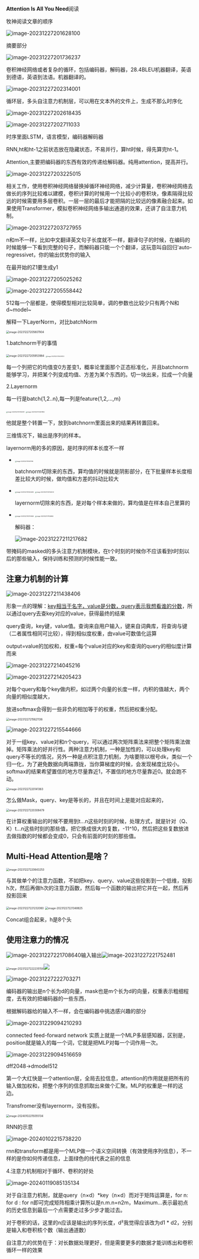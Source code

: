 **Attention Is All You Need**阅读

牧神阅读文章的顺序

![image-20231227201628100](D:\Work_APP\Typora\assets\image-20231227201628100.png)

摘要部分

![image-20231227201736237](D:\Work_APP\Typora\assets\image-20231227201736237.png)

卷积神经网络或者复杂的循环，包括编码器，解码器，28.4BLEU机器翻译，英语到德语，英语到法语。机器翻译的。

![image-20231227202314001](D:\Work_APP\Typora\assets\image-20231227202314001.png)

循环层，多头自注意力机制层，可以用在文本外的文件上，生成不那么时序化

![image-20231227202618435](D:\Work_APP\Typora\assets\image-20231227202618435.png)

![image-20231227202711033](D:\Work_APP\Typora\assets\image-20231227202711033.png)

时序里面LSTM，语言模型，编码器解码器

RNN,ht和ht-1之前状态放在隐藏状态，不易并行，算ht时候，得先算完ht-1。

Attention,主要把编码器的东西有效的传递给解码器。纯用attention，提高并行。

![image-20231227203225015](D:\Work_APP\Typora\assets\image-20231227203225015.png)



相关工作，使用卷积神经网络替换掉循环神经网络，减少计算量，卷积神经网络去做长的序列比较难以建模，卷积计算的时候用一个比较小的卷积块，像素隔得比较远的时候需要用多层卷积。一层一层的最后才能把隔的比较远的像素融合起来。如果使用Transformer，模拟卷积神经网络多输出通道的效果，还讲了自注意力机制。

![image-20231227203727955](D:\Work_APP\Typora\assets\image-20231227203727955.png)

n和m不一样，比如中文翻译英文句子长度就不一样，翻译句子的时候，在编码的时候能够一下看到完整的句子，而解码器只能一个个翻译，这玩意叫自回归'auto-regressivet，你的输出优势你的输入

在最开始的Z1要生成y1

![image-20231227205025262](D:\Work_APP\Typora\assets\image-20231227205025262.png)









![image-20231227205558442](D:\Work_APP\Typora\assets\image-20231227205558442.png)

512每一个层都是，使得模型相对比较简单，调的参数也比较少只有两个N和d~model~

解释一下LayerNorm，对比batchNorm

<img src="D:\Work_APP\Typora\assets\image-20231227205807904.png" alt="image-20231227205807904" style="zoom:50%;" />

1.batchnorm干的事情

<img src="D:\Work_APP\Typora\assets\image-20231227205953984.png" alt="image-20231227205953984" style="zoom:50%;" />

<img src="D:\Work_APP\Typora\assets\image-20231227210400123.png" alt="image-20231227210400123" style="zoom: 25%;" />

​        每一个列把它的均值变0方差变1，概率论里面那个正态标准化，并且batchnorm能够学习，并把某个列变成均值、方差为某个东西的。切一块出来，拉成一个向量

2.Layernorm

每一行是batch{1,2..n},每一列是feature{1,2,...,m}

<img src="D:\Work_APP\Typora\assets\image-20231227210134931.png" alt="image-20231227210134931" style="zoom:25%;" />

<img src="D:\Work_APP\Typora\assets\image-20231227210457882.png" alt="image-20231227210457882" style="zoom: 25%;" />

他就是整个转置一下，放到batchnorm里面出来的结果再转置回来。

三维情况下，输出是序列的样本。

layernorm用的多的原因，是时序的样本长度不一样

- <img src="D:\Work_APP\Typora\assets\image-20231227210601165.png" alt="image-20231227210601165" style="zoom:25%;" />

  batchnorm切除来的东西，算均值的时候就是阴影部分，在下批量样本长度相差比较大的时候，做均值和方差的抖动比较大

- <img src="D:\Work_APP\Typora\assets\image-20231227210624206.png" alt="image-20231227210624206" style="zoom:25%;" />

  <img src="D:\Work_APP\Typora\assets\image-20231227210744000.png" alt="image-20231227210744000" style="zoom:25%;" />

  layernorm切除来的东西，是对每个样本来做的，算均值是在样本自己里算的

- <img src="D:\Work_APP\Typora\assets\image-20231227210709646.png" alt="image-20231227210709646" style="zoom:25%;" />

  <img src="D:\Work_APP\Typora\assets\image-20231227211146694.png" alt="image-20231227211146694" style="zoom: 25%;" />

  解码器：

  ![image-20231227211217682](D:\Work_APP\Typora\assets\image-20231227211217682.png)

带掩码的masked的多头注意力机制模块，在t个时刻的时候你不应该看到t时刻以后的那些输入，保持训练和预测的时候性能一致。

## 注意力机制的计算

![image-20231227211438406](D:\Work_APP\Typora\assets\image-20231227211438406.png)

形象一点的理解：<u>key相当于名字，value是分数，query表示我想看谁的分数</u>，所以通过query去查key对应的value，获得最终的结果

query查询，key键，value值。查询来自用户输入，键来自词典库，将查询与键（二者属性相同可比较），得到相似度权重，由value可数值化运算

output=value的加权和，权重=每个value对应的key和查询的query的相似度计算而来

![image-20231227214045216](D:\Work_APP\Typora\assets\image-20231227214045216.png)

![image-20231227214205423](D:\Work_APP\Typora\assets\image-20231227214205423.png)

对每个query和每个key做内积，如过两个向量的长度一样，内积的值越大，两个向量的相似度越大，

放进softmax会得到一些非负的相加等于的权重，然后把权重分配。



<img src="D:\Work_APP\Typora\assets\image-20231227215621136.png" alt="image-20231227215621136" style="zoom:50%;" />



![image-20231227215544666](D:\Work_APP\Typora\assets\image-20231227215544666.png)

对于一组key、value对和n个query，可以通过两次矩阵乘法来把整个矩阵乘法做掉。矩阵乘法的好并行性。两种注意力机制，一种是加性的，可以处理key和query不等长的情况，另外一种是点积注意力机制，为啥要除以根号dk，类似一个归一化，为了避免数据向两端靠拢，当你算梯度的时候，会发现梯度比较小。softmax的结果希望置信的地方尽量靠近1，不置信的地方尽量靠近0。就会跑不动。

<img src="D:\Work_APP\Typora\assets\image-20231227220141363.png" alt="image-20231227220141363" style="zoom:50%;" />

怎么做Mask，query、key是等长的，并且在时间上是能对应起来的，

<img src="D:\Work_APP\Typora\assets\image-20231227220308479.png" alt="image-20231227220308479" style="zoom:50%;" />

在计算权重输出的时候不要用到t...n这些时刻的时候，处理方式，就是针对（Q、K）t...n这些时刻的那些值，把它换成很大的复数，-11^10，然后把这些复数放进去做指数的时候都会变成0，只会有前面的时刻的那些值。

## Multi-Head Attention是啥？

<img src="D:\Work_APP\Typora\assets\image-20231227220643253.png" alt="image-20231227220643253" style="zoom:50%;" />

与其做单个的注意力函数，不如把key、query、value这些投影到一个低维，投影h次，然后再做h次的注意力函数，然后每一个函数的输出把它并在一起，然后再投影回来

<img src="D:\Work_APP\Typora\assets\image-20231227221232060.png" alt="image-20231227221232060" style="zoom:50%;" />

<img src="D:\Work_APP\Typora\assets\image-20231227221348625.png" alt="image-20231227221348625" style="zoom:50%;" />

Concat组合起来，h是8个头



## 使用注意力的情况



![image-20231227221708640](D:\Work_APP\Typora\assets\image-20231227221708640.png)输入输出![image-20231227221752481](D:\Work_APP\Typora\assets\image-20231227221752481.png)



<img src="D:\Work_APP\Typora\assets\image-20231227222235154.png" alt="image-20231227222235154" style="zoom:50%;" />![](D:\Work_APP\Typora\assets\image-20231227222459908.png)

![image-20231227222703271](D:\Work_APP\Typora\assets\image-20231227222703271.png)



编码器的输出是n个长为d的向量，mask也是m个长为d的向量，权重表示粗细程度，去有效的把编码器的一些东西，

根据解码器给的输入不一样，会在编码器中挑选感兴趣的部分

![image-20231229094210293](D:\Work_APP\Typora\assets\image-20231229094210293.png)

connected feed-forward network 实质上就是一个MLP多层感知器，区别是，position就是输入的每一个词，它就是把MLP对每一个词作用一次。

![image-20231229094516659](D:\Work_APP\Typora\assets\image-20231229094516659.png)

dff2048→dmodel512

第一个大红快是一个attention层，全局去拉信息，attention的作用就是把所有的输入做加权和，把整个序列的信息抓取出来做个汇聚。MLP的权重是一样的这边。

Transfromer没有layernorm，没有投影。

<img src="D:\Work_APP\Typora\assets\image-20240102215055134.png" alt="image-20240102215055134" style="zoom:50%;" />

RNN的示意

![image-20240102215738220](D:\Work_APP\Typora\assets\image-20240102215738220.png)

rnn和transform都是用一个MLP做一个语义空间转换（有效使用序列信息），不一样的是你如何传递信息，上面绿色的线代表之前的信息





4.注意力机制相对于循环、卷积的好处

![image-20240119085135134](D:\Work_APP\Typora\assets\image-20240119085135134.png)

对于自注意力机制，就是query（n×d）*key（n×d）而对于矩阵运算是，for n: for d : for n即可完成矩阵相乘计算所以是n.m.n=n2m，Maximum...表示最初点的历史信息到最后一个点需要走过多少步才能过去。


对于卷积的话，这里的n应该是输出的序列长度，d²我觉得应该改为d1 * d2，分别是输入和卷积核个数（输出通道数）

自注意力的优势在于：对长数据处理更好，但是需要更多的数据才能训练出和卷积循环一样的效果